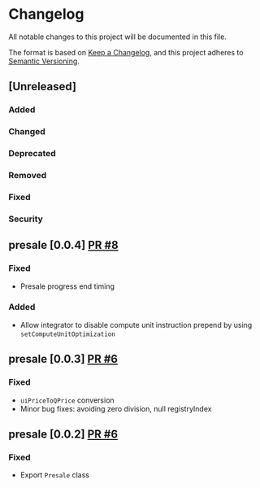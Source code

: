 # Changelog

All notable changes to this project will be documented in this file.

The format is based on [Keep a Changelog](https://keepachangelog.com/en/1.0.0/),
and this project adheres to [Semantic Versioning](https://semver.org/spec/v2.0.0.html).

## [Unreleased]

### Added

### Changed

### Deprecated

### Removed

### Fixed

### Security

## presale [0.0.4] [PR #8](https://github.com/MeteoraAg/presale-sdk/pull/8)

### Fixed

- Presale progress end timing

### Added

- Allow integrator to disable compute unit instruction prepend by using `setComputeUnitOptimization`

## presale [0.0.3] [PR #6](https://github.com/MeteoraAg/presale-sdk/pull/7)

### Fixed

- `uiPriceToQPrice` conversion
- Minor bug fixes: avoiding zero division, null registryIndex

## presale [0.0.2] [PR #6](https://github.com/MeteoraAg/presale-sdk/pull/6)

### Fixed

- Export `Presale` class
